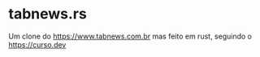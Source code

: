 # tabnews.rs
Um clone do https://www.tabnews.com.br mas feito em rust, seguindo o https://curso.dev
